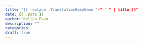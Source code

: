 ```yaml
---
title: "{{ replace .TranslationBaseName "-" " " | title }}"
date: {{ .Date }}
author: Kellen Evan
description: ""
categories:
draft: true
---
```

